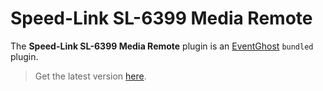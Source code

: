 # Speed-Link SL-6399 Media Remote

The **Speed-Link SL-6399 Media Remote** plugin is an [EventGhost](https://github.com/EventGhost/EventGhost) `bundled` plugin.

> Get the latest version [here](https://github.com/EventGhost/EventGhost/tree/master/plugins/Speedlink6399).